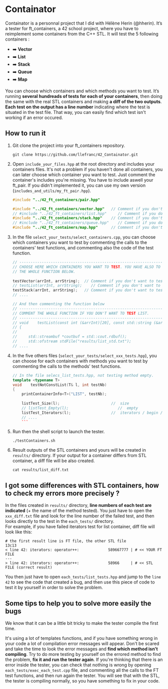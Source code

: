 # Containator

Containator is a personnal project that I did with Hélène Herin (@hherin). It’s a tester for ft_containers, a 42 school project, where you have to reimplement some containers from the C++ STL. It will test the 5 following containers :
- :arrow_right: **Vector**
- :arrow_right: **List**
- :arrow_right: **Stack**
- :arrow_right: **Queue**
- :arrow_right: **Map**
  
You can choose which containers and which  methods you want to test. It’s running **several hundreads of tests for each of your containers**, then doing the same with the real STL containers and making **a diff of the two outputs**.   
**Each test on the output has a line number** indicating where the test is situated in the test file. That way, you can easily find which test isn't working if an error occured.

## How to run it

1. Git clone the project into your ft_containers repository.
    ```shell
    git clone https://github.com/llefranc/42_Containator.git
    ```

2. Open `include_your_files.hpp` at the root directory and includes your containers files. It's not a problem if you haven't done all containers, you can later choose which container you want to test. Just comment the container's includes you're missing. You have to include aswell your ft_pair. If you didn't implemented it, you can use my own version (`includes_and_utils/my_ft_pair.hpp`).
    ```c++
    #include "../42_ft_containers/pair.hpp"

    #include "../42_ft_containers/vector.hpp"   // Comment if you don't want to test VECTOR   
    // #include "../42_ft_containers/list.hpp"     // Comment if you don't want to test LIST
    #include "../42_ft_containers/stack.hpp"    // Comment if you don't want to test STACK
    // #include "../42_ft_containers/queue.hpp"    // Comment if you don't want to test QUEUE
    #include "../42_ft_containers/map.hpp"      // Comment if you don't want to test MAP
    ```

3. In the file `select_your_tests/select_containers.cpp`, you can choose which containers you want to test by commenting the calls to the containers' test functions, and commenting also the code of the test function.
    ```c++
    // ---------------------------------------------------------------------------
    // CHOOSE HERE WHICH CONTAINERS YOU WANT TO TEST. YOU HAVE ALSO TO COMMENT
    // THE WHOLE FUNCTION BELOW.
      
    testVector(arrInt, arrString);  // Comment if you don't want to test VECTOR   
    // testList(arrInt, arrString);    // Comment if you don't want to test LIST   
    testStack(arrInt, arrString);   // Comment if you don't want to test STACK 
    // .... 

    // And then commenting the function below
    // ---------------------------------------------------------------------------
    // COMMENT THE WHOLE FUNCTION IF YOU DON'T WANT TO TEST LIST.
    // ---------------------------------------------------------------------------
    // void    testList(const int (&arrInt)[20], const std::string (&arrString)[20])
    // {
    //
    //     std::streambuf *coutbuf = std::cout.rdbuf();
    //     std::ofstream stdFile("results/list_std.txt");
    // ....
    ```
3. In the five others files (`select_your_tests/select_xxx_tests.hpp`), you can choose for each containers with methods you want to test by commenting the calls to the methods' test functions.
    ```c++
    // In the file selecs_list_tests.hpp, not testing method empty.
    template <typename T>
    void    testNotConstList(T& l, int testNb)
    {
        printContainerInfo<T>("LIST", testNb);
        
        listTest_Size(l);                       //  size
        // listTest_Empty(l);                      //  empty
        listTest_Iterators(l);                  //  iterators / begin / end
        // ....
        ```

4. Run then the shell script to launch the tester.
    ```shell
    ./testContainers.sh
    ```

5. Result outputs of the STL containers and yours will be created in `results/` directory. If your output for a container differs from STL container, a diff file will be also created.
    ```shell
    cat results/list_diff.txt
    ```

## I got some differences with STL containers, how to check my errors more precisely ?

In the files created in `results/` directory, **line numbers of each test are indicated** (+ the name of the method tested). You just have to open the `xxx_diff.txt` file and look for the line number of the failed test, and then looks directly to the test in the `each_tests/` directory.  
For example, if you have failed iterators test for list container, diff file will look like this:

```shell
# the first result line is FT file, the other STL file
13c13
< line 42: iterators: operator++:             589667777 | # << YOUR FT FILE
---
> line 42: iterators: operator++:             58966     | # << STL FILE (correct result)
```

You then just have to open `each_tests/list_tests.hpp` and jump to the `line 42` to see the code that created a bug, and then use this piece of code to test it by yourself in order to solve the problem.

## Some tips to help you to solve more easily the bugs

We know that it can be a little bit tricky to make the tester compile the first time.  
  
It's using a lot of templates functions, and if you have something wrong in your code a lot of compilation error messages will appear. Don't be scared and take the time to look the error messages and **find which method isn't compiling**. Try to do more testing by yourself on the errored method to find the problem, **fix it and run the tester again**.
If you're thinking that there is an error inside the tester, you can check that nothing is wrong by opening `each_tests/exec_each_test.cpp` file, and commenting all the calls to the FT test functions, and then run again the tester. You will see that with the STL, the tester is compiling normally, so you have something to fix in your code.